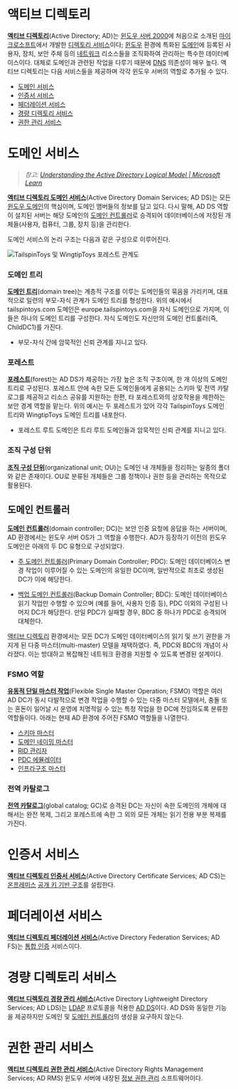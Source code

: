 # 액티브 디렉토리
**[액티브 디렉토리](https://learn.microsoft.com/en-us/windows-server/identity/ad-ds/get-started/virtual-dc/active-directory-domain-services-overview)**(Active Directory; AD)는 [윈도우 서버 2000](https://en.wikipedia.org/wiki/Windows_2000)에 처음으로 소개된 [마이크로소프트](https://www.microsoft.com)에서 개발한 [디렉토리 서비스](https://en.wikipedia.org/wiki/Directory_service)이다; [윈도우](Windows.md) 환경에 특화된 [도메인](https://en.wikipedia.org/wiki/Windows_domain)에 등록된 사용자, 장치, 보안 주체 등의 [네트워크](Network.md) 리소스들을 조직화하여 관리하는 특수한 데이터베이스이다. 대체로 도메인과 관련된 작업을 다루기 때문에 [DNS](Domain.md#도메인-네임-시스템) 의존성이 매우 높다. 액티브 디렉토리는 다음 서비스들을 제공하며 각각 윈도우 서버의 역할로 추가될 수 있다.

* [도메인 서비스](#도메인-서비스)
* [인증서 서비스](#인증서-서비스)
* [페더레이션 서비스](#페더레이션-서비스)
* [경량 디렉토리 서비스](#경량-디렉토리-서비스)
* [권한 관리 서비스](#권한-관리-서비스)

# 도메인 서비스
> *참고: [Understanding the Active Directory Logical Model | Microsoft Learn](https://learn.microsoft.com/en-us/windows-server/identity/ad-ds/plan/understanding-the-active-directory-logical-model)*

**[액티브 디렉토리 도메인 서비스](https://en.wikipedia.org/wiki/Active_Directory#Domain_Services)**(Active Directory Domain Services; AD DS)는 모든 [윈도우 도메인](https://en.wikipedia.org/wiki/Windows_domain)의 핵심이며, 도메인 맴버들의 정보를 담고 있다. 다시 말해, AD DS 역할이 설치된 서버는 해당 도메인의 [도메인 컨트롤러](#도메인-컨트롤러)로 승격되어 데이터베이스에 저장된 개체들(사용자, 컴퓨터, 그룹, 장치 등)을 관리한다.

도메인 서비스의 논리 구조는 다음과 같은 구성으로 이루어진다.

![TailspinToys 및 WingtipToys 포레스트 관계도](https://learn.microsoft.com/en-us/entra/identity/domain-services/media/concepts-forest-trust/kerberos-over-forest-trust-process-diagram.png)

### 도메인 트리
**[도메인 트리](https://learn.microsoft.com/en-us/windows/win32/ad/domain-trees)**(domain tree)는 계층적 구조를 이루는 도메인들의 묶음을 가리키며, 대표적으로 일련의 부모-자식 관계가 도메인 트리를 형성한다. 위의 예시에서 tailspintoys.com 도메인은 europe.tailspintoys.com을 자식 도메인으로 가지며, 이들은 하나의 도메인 트리를 구성한다. 자식 도메인도 자신만의 도메인 컨트롤러(즉, ChildDC1)를 가진다.

* 부모-자식 간에 암묵적인 신뢰 관계를 지니고 있다.

### 포레스트
**[포레스트](https://learn.microsoft.com/en-us/windows/win32/ad/forests)**(forest)는 AD DS가 제공하는 가장 높은 조직 구조이며, 한 개 이상의 도메인 트리로 구성된다. 포레스트 안에 속한 모든 도메인들에게 공용되는 스키마 및 전역 카탈로그를 제공하고 리소스 공유를 지원하는 한편, 타 포레스트와의 상호작용을 제한하는 보안 경계 역할을 맡는다. 위의 예시는 두 포레스트가 있어 각각 TailspinToys 도메인 트리와 WingtipToys 도메인 트리를 내포한다.

* 포레스트 루트 도메인은 트리 루트 도메인들과 암묵적인 신뢰 관계를 지니고 있다.

### 조직 구성 단위
**[조직 구성 단위](https://en.wikipedia.org/wiki/Active_Directory#Organizational_units)**(organizational unit; OU)는 도메인 내 개체들을 정리하는 일종의 폴더와 같은 존재이다. OU로 분류된 개체들은 그룹 정책이나 권한 등을 관리하는 목적으로 활용된다.

## 도메인 컨트롤러
**[도메인 컨트롤러](https://en.wikipedia.org/wiki/Domain_controller_(Windows))**(domain controller; DC)는 보안 인증 요청에 응답을 하는 서버이며, AD 환경에서는 윈도우 서버 OS가 그 역할을 수행한다. AD가 등장하기 이전의 윈도우 도메인은 아래의 두 DC 유형으로 구성되었다.

* [주 도메인 컨트롤러](https://en.wikipedia.org/wiki/Domain_controller_(Windows)#Primary_domain_controller)(Primary Domain Controller; PDC): 도메인 데이터베이스 변경 작업이 이루어질 수 있는 도메인의 유일한 DC이며, 일반적으로 최초로 생성된 DC가 이에 해당한다.

* [백업 도메인 컨트롤러](https://en.wikipedia.org/wiki/Domain_controller_(Windows)#Backup_domain_controller)(Backup Domain Controller; BDC): 도메인 데이터베이스 읽기 작업만 수행할 수 있으며 (예를 들어, 사용자 인증 등), PDC 이외의 구성된 나머지 DC가 해당한다. 만일 PDC가 실패할 경우, BDC 중 하나가 PDC로 승격되어 대체한다.

[액티브 디렉토리](#액티브-디렉토리) 환경에서는 모든 DC가 도메인 데이터베이스의 읽기 및 쓰기 권한을 가지게 된 다중 마스터(multi-master) 모델을 채택하였다. 즉, PDC와 BDC의 개념이 사라졌다. 이는 방대하고 복잡해진 네트워크 환경을 지원할 수 있도록 변경된 설계이다. 

### FSMO 역할
**[유동적 단일 마스터 작업](https://learn.microsoft.com/en-us/troubleshoot/windows-server/active-directory/fsmo-roles)**(Flexible Single Master Operation; FSMO) 역할은 여러 AD DC가 동시 다발적으로 변경 작업을 수행할 수 있는 다중 마스터 모델에서, 충돌 또는 혼돈이 일어날 시 운영에 치명적일 수 있는 특정 작업을 한 DC에 전임하도록 분류한 역할들이다. 아래는 현재 AD 환경에 주어진 FSMO 역할들을 나열한다.

* [스키마 마스터](https://learn.microsoft.com/en-us/troubleshoot/windows-server/active-directory/fsmo-roles#schema-master-fsmo-role)
* [도메인 네이밍 마스터](https://learn.microsoft.com/en-us/troubleshoot/windows-server/active-directory/fsmo-roles#domain-naming-master-fsmo-role)
* [RID 관리자](https://learn.microsoft.com/en-us/troubleshoot/windows-server/active-directory/fsmo-roles#rid-master-fsmo-role)
* [PDC 에뮬레이터](https://learn.microsoft.com/en-us/troubleshoot/windows-server/active-directory/fsmo-roles#pdc-emulator-fsmo-role)
* [인프라구조 마스터](https://learn.microsoft.com/en-us/troubleshoot/windows-server/active-directory/fsmo-roles#infrastructure-master-fsmo-role)

### 전역 카탈로그
**[전역 카탈로그](https://learn.microsoft.com/en-us/windows/win32/ad/global-catalog)**(global catalog; GC)로 승격된 DC는 자신이 속한 도메인의 개체에 대해서는 완전 복제, 그리고 포레스트에 속한 그 외의 모든 개체는 읽기 전용 부분 복제를 가진다.

# 인증서 서비스
**[액티브 디렉토리 인증서 서비스](https://en.wikipedia.org/wiki/Active_Directory#Certificate_Services)**(Active Directory Certificate Services; AD CS)는 [온프레미스](https://en.wikipedia.org/wiki/On-premises_software) [공개 키 기반 구조](https://en.wikipedia.org/wiki/Public_key_infrastructure)를 설립한다.

# 페더레이션 서비스
**[액티브 디렉토리 페더레이션 서비스](https://en.wikipedia.org/wiki/Active_Directory_Federation_Services)**(Active Directory Federation Services; AD FS)는 [통합 인증](https://en.wikipedia.org/wiki/Single_sign-on) 서비스이다.

# 경량 디렉토리 서비스
**[액티브 디렉토리 경량 관리 서비스](https://en.wikipedia.org/wiki/Active_Directory#Lightweight_Directory_Services)**(Active Directory Lightweight Directory Services; AD LDS)는 [LDAP](https://en.wikipedia.org/wiki/Lightweight_Directory_Access_Protocol) 프로토콜을 적용한 [AD DS](#액티브-디렉토리-도메인-서비스)이다. AD DS와 동일한 기능을 제공하지만 도메인 및 [도메인 컨트롤러](https://en.wikipedia.org/wiki/Domain_controller_(Windows))의 생성을 요구하지 않는다.

# 권한 관리 서비스
**[액티브 디렉토리 권한 관리 서비스](https://en.wikipedia.org/wiki/Active_Directory_Rights_Management_Services)**(Active Directory Rights Management Services; AD RMS) 윈도우 서버에 내장된 [정보 권한 관리](https://en.wikipedia.org/wiki/Information_rights_management) 소프트웨어이다.
